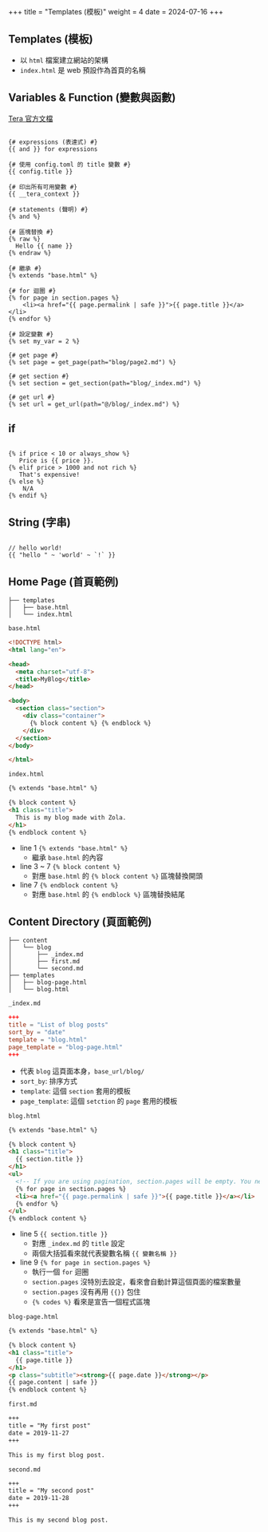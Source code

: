+++
title = "Templates (模板)"
weight = 4
date = 2024-07-16
+++

## Templates (模板)

- 以 `html` 檔案建立網站的架構
- `index.html` 是 web 預設作為首頁的名稱

## Variables & Function (變數與函數)

[Tera 官方文檔](https://keats.github.io/tera/docs/#built-in-functions)

```jinja2

{# expressions (表達式) #}
{{ and }} for expressions

{# 使用 config.toml 的 title 變數 #}
{{ config.title }}

{# 印出所有可用變數 #}
{{ __tera_context }}

{# statements (聲明) #}
{% and %} 

{# 區塊替換 #}
{% raw %}
  Hello {{ name }}
{% endraw %}

{# 繼承 #}
{% extends "base.html" %}

{# for 迴圈 #}
{% for page in section.pages %}
    <li><a href="{{ page.permalink | safe }}">{{ page.title }}</a></li>
{% endfor %}

{# 設定變數 #}
{% set my_var = 2 %}

{# get page #}
{% set page = get_page(path="blog/page2.md") %}

{# get section #}
{% set section = get_section(path="blog/_index.md") %}

{# get url #}
{% set url = get_url(path="@/blog/_index.md") %}
```

## if

```jinja2

{% if price < 10 or always_show %}
   Price is {{ price }}.
{% elif price > 1000 and not rich %}
   That's expensive!
{% else %}
    N/A
{% endif %}
```

## String (字串)

```jinja2

// hello world!
{{ "hello " ~ 'world' ~ `!` }}
```

## Home Page (首頁範例)

```
├── templates
│   ├── base.html
│   └── index.html
```

`base.html`

```html
<!DOCTYPE html>
<html lang="en">

<head>
  <meta charset="utf-8">
  <title>MyBlog</title>
</head>

<body>
  <section class="section">
    <div class="container">
      {% block content %} {% endblock %}
    </div>
  </section>
</body>

</html>
```

`index.html`

```html
{% extends "base.html" %}

{% block content %}
<h1 class="title">
  This is my blog made with Zola.
</h1>
{% endblock content %}
```

- line 1 `{% extends "base.html" %}`
    - 繼承 `base.html` 的內容
- line 3 ~ 7 `{% block content %}`
    - 對應 `base.html` 的 `{% block content %}` 區塊替換開頭
- line 7 `{% endblock content %}`
    - 對應 `base.html` 的 `{% endblock %}` 區塊替換結尾

## Content Directory (頁面範例)

```
├── content
│   └── blog
│       ├── _index.md
│       ├── first.md
│       └── second.md
├── templates
│   ├── blog-page.html
│   └── blog.html
```

`_index.md`

```toml
+++
title = "List of blog posts"
sort_by = "date"
template = "blog.html"
page_template = "blog-page.html"
+++
```

- 代表 `blog` 這頁面本身，`base_url/blog/`
- `sort_by`: 排序方式
- `template`: 這個 `section` 套用的模板
- `page_template`: 這個 `setction` 的 `page` 套用的模板

`blog.html`

```html
{% extends "base.html" %}

{% block content %}
<h1 class="title">
  {{ section.title }}
</h1>
<ul>
  <!-- If you are using pagination, section.pages will be empty. You need to use the paginator object -->  
  {% for page in section.pages %}
  <li><a href="{{ page.permalink | safe }}">{{ page.title }}</a></li>
  {% endfor %}
</ul>
{% endblock content %}
```

- line 5 `{{ section.title }}`
    - 對應 `_index.md` 的 `title` 設定
    - 兩個大括弧看來就代表變數名稱 `{{ 變數名稱 }}`
- line 9 `{% for page in section.pages %}`
    - 執行一個 `for` 迴圈
    - `section.pages` 沒特別去設定，看來會自動計算這個頁面的檔案數量
    - `section.pages` 沒有再用 `{{}}` 包住
    - `{% codes %}` 看來是宣告一個程式區塊

`blog-page.html`

```html
{% extends "base.html" %}

{% block content %}
<h1 class="title">
  {{ page.title }}
</h1>
<p class="subtitle"><strong>{{ page.date }}</strong></p>
{{ page.content | safe }}
{% endblock content %}
```

`first.md`

```html
+++
title = "My first post"
date = 2019-11-27
+++

This is my first blog post.
```

`second.md`

```html
+++
title = "My second post"
date = 2019-11-28
+++

This is my second blog post.
```
